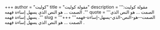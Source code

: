 +++
author = "كوليت"
title = "مقولة كوليت"
description = '''مقولة كوليت: الصمت ... هو النص الذي يسهل إساءة فهمه .'''
quote = '''الصمت ... هو النص الذي يسهل إساءة فهمه .'''
slug = '''الصمت--هو-النص-الذي-يسهل-إساءة-فهمه'''
+++
الصمت ... هو النص الذي يسهل إساءة فهمه .
